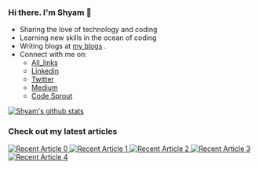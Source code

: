 <!-- Please don't remove this: Grab your social icons from https://github.com/carlsednaoui/gitsocial -->

<!-- [1.2]: http://i.imgur.com/wWzX9uB.png (twitter icon without padding)
[1]: [Twitter](https://twitter.com/bvshyam) -->



### Hi there. I'm Shyam 👋

<!--
**bvshyam/bvshyam** is a ✨ _special_ ✨ repository because its `README.md` (this file) appears on your GitHub profile.
-->

- Sharing the love of technology and coding
- Learning new skills in the ocean of coding
- Writing blogs at [my blogs](https://medium.com/@bvshyam) .
- Connect with me on:
  - [All_links](http://shyambv.bio.link/)
  - [Linkedin](www.linkedin.com/in/shyambv/)
  - [Twitter](https://twitter.com/shyambv)
  - [Medium](https://medium.com/@bvshyam)
  - [Code Sprout](https://codesprout.substack.com/welcome)

  
[![Shyam's github stats](https://github-readme-stats.vercel.app/api?username=bvshyam&count_private=true&show_icons=true&theme=radical&hide_rank=false)](https://github.com/anuraghazra/github-readme-stats)


### Check out my latest articles
<a target="_blank" href="https://github-readme-medium-recent-article.vercel.app/medium/@bvshyam/0"><img src="https://github-readme-medium-recent-article.vercel.app/medium/@bvshyam/0" alt="Recent Article 0"> 
 <a target="_blank" href="https://github-readme-medium-recent-article.vercel.app/medium/@bvshyam/1"><img src="https://github-readme-medium-recent-article.vercel.app/medium/@bvshyam/1" alt="Recent Article 1">
 <a target="_blank" href="https://github-readme-medium-recent-article.vercel.app/medium/@bvshyam/2"><img src="https://github-readme-medium-recent-article.vercel.app/medium/@bvshyam/2" alt="Recent Article 2">
 <a target="_blank" href="https://github-readme-medium-recent-article.vercel.app/medium/@bvshyam/3"><img src="https://github-readme-medium-recent-article.vercel.app/medium/@bvshyam/3" alt="Recent Article 3">
  <a target="_blank" href="https://github-readme-medium-recent-article.vercel.app/medium/@bvshyam/3"><img src="https://github-readme-medium-recent-article.vercel.app/medium/@bvshyam/4" alt="Recent Article 4">
    
<!-- ### Packages I created
[![Readme Card](https://github-readme-stats.vercel.app/api/pin/?username=bvshyam&repo=top-github-scraper)](https://github.com/bvshyam/top-github-scraper) 
[![Readme Card](https://github-readme-stats.vercel.app/api/pin/?username=bvshyam&repo=python_snippet)](https://github.com/bvshyam/python_snippet)
[![Readme Card](https://github-readme-stats.vercel.app/api/pin/?username=bvshyam&repo=strip_interactive)](https://github.com/bvshyam/strip_interactive)
[![Readme Card](https://github-readme-stats.vercel.app/api/pin/?username=bvshyam&repo=same-stats-different-graphs)](https://github.com/bvshyam/same-stats-different-graphs)
[![Readme Card](https://github-readme-stats.vercel.app/api/pin/?username=bvshyam&repo=rich-dataframe)](https://github.com/bvshyam/rich-dataframe)

 -->
